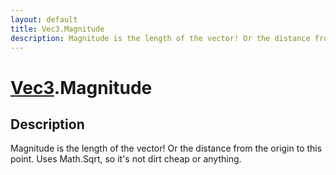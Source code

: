 ```yaml
---
layout: default
title: Vec3.Magnitude
description: Magnitude is the length of the vector! Or the distance from the origin to this point. Uses Math.Sqrt, so it's not dirt cheap or anything.
---
```

# [Vec3]({{site.url}}/Pages/Reference/Vec3.html).Magnitude

## Description
Magnitude is the length of the vector! Or the distance from the origin
to this point. Uses Math.Sqrt, so it's not dirt cheap or anything.

